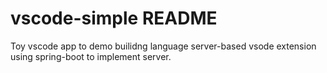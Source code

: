 # vscode-simple README

Toy vscode app to demo builidng language server-based vsode extension
using spring-boot to implement server.
